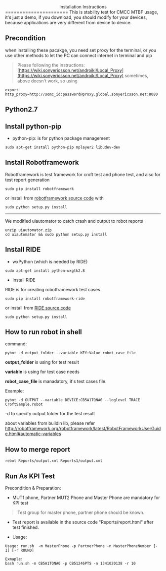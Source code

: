 <center>Installation Instructions</center>
======================
This is stability test for CMCC MTBF usage, it's just a demo, if you download, you should modify for your devices, because applications are very different from device to device.


Precondition
---

when installing these pacakge, you need set proxy for the terminal, or you use other methods to let the PC can connect internet in terminal and pip
> Please following the instructions: [https://wiki.sonyericsson.net/androiki/Local_Proxy](https://wiki.sonyericsson.net/androiki/Local_Proxy)
> sometimes, above doesn't work, so using

```
export http_proxy=http://somc_id:password@proxy.global.sonyericsson.net:8080

```


Python2.7
---

Install python-pip
---

* python-pip: is for python package management


```
sudo apt-get install python-pip mplayer2 libudev-dev
```

Install Robotframework
---

Robotframework is test framework for croft test and phone test, and also for test report generation

```
sudo pip install robotframework
```

or install from [robotframework source code](https://github.com/robotframework/robotframework) with

```
sudo python setup.py install
```

---

We modified uiautomator to catch crash and output to robot reports

```
unzip uiautomator.zip
cd uiautomator && sudo python setup.py install
```

Install RIDE
---
-  wxPython  (which is needed by RIDE)

```
sudo apt-get install python-wxgtk2.8
```

-  Install RIDE

RIDE is for creating robotframework test cases

```
sudo pip install robotframework-ride
```

or install from [RIDE source code](https://pypi.python.org/pypi/robotframework-ride)

```
sudo python setup.py install
```

How to run robot in shell
---
command:

```
pybot -d output_folder --variable KEY:Value robot_case_file
```

**output_folder** is using for test result

**variable** is using for test case needs

**robot_case_file** is manadatory, it's test cases file.

Example:

```
pybot -d OUTPUT --variable DEVICE:CB5A1TQNA0 --loglevel TRACE CroftSample.robot
```

-d to specify output folder for the test result


about variables from buildin lib, please refer
http://robotframework.org/robotframework/latest/RobotFrameworkUserGuide.html#automatic-variables

How to merge report
---

```
rebot Reports/output.xml Reports1/output.xml
```

Run As KPI Test
---
Precondition & Preparation:

* MUT1 phone, Partner MUT2 Phone and Master Phone are mandatory for KPI test

> Test group for master phone, partner phone should be known. 


* Test report is available in the source code "Reports/report.html" after test finished.

* Usage:

```
Usage: run.sh  -m MasterPhone -p PartnerPhone -n MasterPhoneNumber [-I] [-r ROUND]

Exmaple:
bash run.sh -m CB5A1TQNA0 -p CB51246PTS -n 1341020138 -r 10

```


